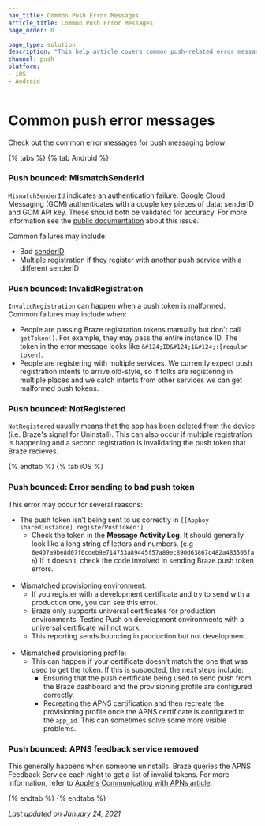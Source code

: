 ```yaml
---
nav_title: Common Push Error Messages
article_title: Common Push Error Messages
page_order: 0

page_type: solution
description: "This help article covers common push-related error messages for iOS and Android, and walks you through potential solutions."
channel: push
platform:
- iOS
- Android
---
```


# Common push error messages

Check out the common error messages for push messaging below:

{% tabs %}
{% tab Android %} 
### Push bounced: MismatchSenderId
`MismatchSenderId` indicates an authentication failure.  Google Cloud Messaging (GCM) authenticates with a couple key pieces of data: senderID and GCM API key.  These should both be validated for accuracy. For more information see the [public documentation](https://developer.apple.com/library/archive/documentation/NetworkingInternet/Conceptual/RemoteNotificationsPG/CommunicatingwithAPNs.html) about this issue.

Common failures may include:
- Bad [senderID]({{site.baseurl}}/developer_guide/platform_integration_guides/android/push_notifications/integration/standard_integration/#step-1-enable-firebase)
- Multiple registration if they register with another push service with a different senderID

### Push bounced: InvalidRegistration
`InvalidRegistration` can happen when a push token is malformed. Common failures may include when:
- People are passing Braze registration tokens manually but don’t call `getToken()`. For example, they may pass the entire instance ID. The token in the error message looks like `&#124;ID&#124;1&#124;:[regular token]`.  
- People are registering with multiple services. We currently expect push registration intents to arrive old-style, so if folks are registering in multiple places and we catch intents from other services we can get malformed push tokens.

### Push bounced: NotRegistered
`NotRegistered` usually means that the app has been deleted from the device (i.e. Braze's signal for Uninstall). This can also occur if multiple registration is happening and a second registration is invalidating the push token that Braze recieves.

{% endtab %}
{% tab iOS %}

### Push bounced: Error sending to bad push token

This error may occur for several reasons:
- The push token isn’t being sent to us correctly in `[[Appboy sharedInstance] registerPushToken:]`
	- Check the token in the **Message Activity Log**. It should generally look like a long string of letters and numbers. (e.g `6e407a9be8d07f0cdeb9e714733a89445f57a89ec890d63867c482a483506fa6`) If it doesn’t, check the code involved in sending Braze push token errors.<br><br>
- Mismatched provisioning environment:
	- If you register with a development certificate and try to send with a production one, you can see this error.  
	- Braze only supports universal certificates for production environments. Testing Push on development environments with a universal certificate will not work. 
	- This reporting sends bouncing in production but not development.<br><br>
- Mismatched provisioning profile:
	- This can happen if your certificate doesn’t match the one that was used to get the token. If this is suspected, the next steps include:
		- Ensuring that the push certificate being used to send push from the Braze dashboard and the provisioning profile are configured correctly.
		- Recreating the APNS certification and then recreate the provisioning profile once the APNS certificate is configured to the `app_id`. This can sometimes solve some more visible problems.

### Push bounced: APNS feedback service removed

This generally happens when someone uninstalls. Braze queries the APNS Feedback Service each night to get a list of invalid tokens. For more information, refer to [Apple's Communicating with APNs article](https://developer.apple.com/library/archive/documentation/NetworkingInternet/Conceptual/RemoteNotificationsPG/CommunicatingwithAPNs.html).


{% endtab %}
{% endtabs %}

_Last updated on January 24, 2021_
